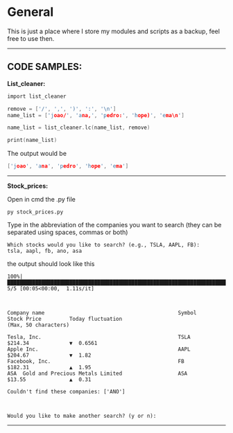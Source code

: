 # General

This is just a place where I store my modules and scripts as a backup, feel free to use then.

---
CODE SAMPLES:
---

__List_cleaner:__
  ```c
  import list_cleaner

  remove = ['/', ',', ')', ':', '\n']
  name_list = ['joao/', 'ana,', 'pedro:', 'hope)', 'ema\n']

  name_list = list_cleaner.lc(name_list, remove)

  print(name_list)
  ```
The output would be
  ```c
  ['joao', 'ana', 'pedro', 'hope', 'ema']
  ```
---
  
  __Stock_prices:__
  
  Open in cmd the .py file
  ```
  py stock_prices.py
  ```
  Type in the abbreviation of the companies you want to search (they can be separated using spaces, commas or both)
  ````
  Which stocks would you like to search? (e.g., TSLA, AAPL, FB):
  tsla, aapl, fb, ano, asa
  ````
  the output should look like this
  ````
100%|███████████████████████████████████████████████████████████████████████████████| 5/5 [00:05<00:00,  1.11s/it]



Company name                                           Symbol         Stock Price         Today fluctuation
(Max, 50 characters)

Tesla, Inc.                                            TSLA           $214.34             ▼  0.6561
Apple Inc.                                             AAPL           $204.67             ▼  1.82
Facebook, Inc.                                         FB             $182.31             ▲  1.95
ASA  Gold and Precious Metals Limited                  ASA            $13.55              ▲  0.31

Couldn't find these companies: ['ANO']



Would you like to make another search? (y or n):
  ````
---
